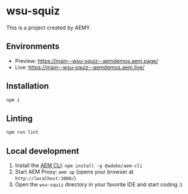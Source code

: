 # wsu-squiz

This is a project created by AEMY.

## Environments

- Preview: https://main--wsu-squiz--aemdemos.aem.page/
- Live: https://main--wsu-squiz--aemdemos.aem.live/

## Installation

```sh
npm i
```

## Linting

```sh
npm run lint
```

## Local development

1. Install the [AEM CLI](https://github.com/adobe/helix-cli): `npm install -g @adobe/aem-cli`
1. Start AEM Proxy: `aem up` (opens your browser at `http://localhost:3000/`)
1. Open the `wsu-squiz` directory in your favorite IDE and start coding :)